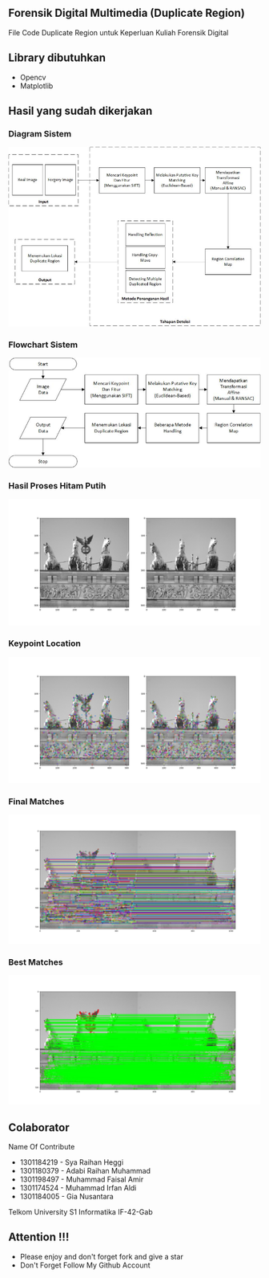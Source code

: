 ## Forensik Digital Multimedia (Duplicate Region)
File Code Duplicate Region untuk Keperluan Kuliah Forensik Digital

## Library dibutuhkan 
- Opencv 
- Matplotlib

## Hasil yang sudah dikerjakan
### Diagram Sistem 
![Image](docs/diagram_sistem.jpg?raw=true)

### Flowchart Sistem
![Image](docs/flowchart_sistem.jpg?raw=true)

### Hasil Proses Hitam Putih
![Image](docs/result_black_and_white.png?raw=true)

### Keypoint Location
![Image](docs/keypoint_location.png?raw=true)

### Final Matches
![Image](docs/final_matches.png?raw=true)

### Best Matches
![Image](docs/best_matches.png?raw=true)

## Colaborator

Name Of Contribute
- 1301184219 - Sya Raihan Heggi
- 1301180379 - Adabi Raihan Muhammad
- 1301198497 - Muhammad Faisal Amir
- 1301174524 - Muhammad Irfan Aldi
- 1301184005 - Gia Nusantara

Telkom University S1 Informatika IF-42-Gab

## Attention !!!
- Please enjoy and don't forget fork and give a star
- Don't Forget Follow My Github Account
